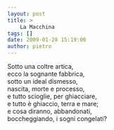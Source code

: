 ```yaml
---
layout: post
title: >
    La Macchina
tags: []
date: 2009-01-28 15:19:00
author: pietro
---
```

Sotto una coltre artica,<br/>ecco la sognante fabbrica,<br/>sotto un ideal dismesso,<br/>nascita, morte e processo,<br/>e tutto scioglie, per ghiacciare,<br/>e tutto è ghiaccio, terra e mare;<br/>e cosa diranno, abbandonati,<br/>boccheggiando, i sogni congelati?
